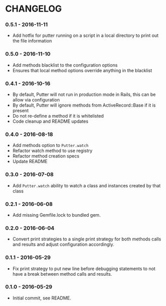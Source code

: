 # CHANGELOG
### 0.5.1 - 2016-11-11
- Add hotfix for putter running on a script in a local directory to print out the file information

### 0.5.0 - 2016-11-10
- Add methods blacklist to the configuration options
- Ensures that local method options override anything in the blacklist

### 0.4.1 - 2016-10-16
- By default, Putter will not run in production mode in Rails, this can be allow via configuration
- By default, Putter will ignore methods from ActiveRecord::Base if it is present
- Do not re-define a method if it is whitelisted
- Code cleanup and README updates

### 0.4.0 - 2016-08-18
- Add methods option to `Putter.watch`
- Refactor watch method to use registry
- Refactor method creation specs
- Update README

### 0.3.0 - 2016-07-08
- Add `Putter.watch` ability to watch a class and instances created by that class

### 0.2.1 - 2016-06-08
- Add missing Gemfile.lock to bundled gem.

### 0.2.0 - 2016-06-04
- Convert print strategies to a single print strategy for both methods calls and results and adjust configuration accordingly.

### 0.1.1 - 2016-05-29
- Fix print strategy to put new line before debugging statements to not have a break between method calls and results.

### 0.1.0 - 2016-05-29
- Initial commit, see README.
